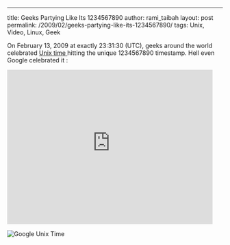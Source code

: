 ---
title: Geeks Partying Like Its 1234567890
author: rami_taibah
layout: post
permalink: /2009/02/geeks-partying-like-its-1234567890/
tags: Unix, Video, Linux, Geek 

On February 13, 2009 at exactly 23:31:30 (UTC), geeks around the world celebrated [Unix time ](http://en.wikipedia.org/wiki/Unix_time) hitting the unique 1234567890 timestamp. Hell even Google celebrated it :

<iframe width="480" height="360" src="https://www.youtube-nocookie.com/embed/85EnRLs4ilY?rel=0" frameborder="0" allowfullscreen></iframe>


![Google Unix Time]({filename}/images/google-unix-time-1234567890.jpg)
